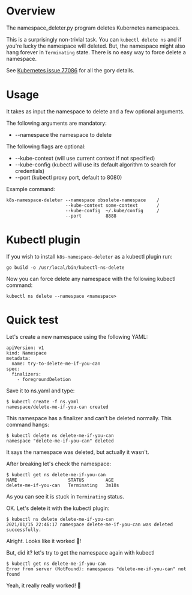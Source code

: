 # Overview

The namespace_deleter.py program deletes Kubernetes namespaces.

This is a surprisingly non-trivial task. You can `kubectl delete ns` and if you're lucky the namespace will deleted. But, the namespace might also hang forever in `Terminating` state. There is no easy way to force delete a namespace.

See [Kubernetes issue 77086](https://github.com/kubernetes/kubernetes/issues/77086) for all the gory details.

# Usage

It takes as input the namespace to delete and a few optional arguments.

The following arguments are mandatory:
* --namespace <namespace> the namespace to delete

The following flags are optional:
* --kube-context (will use current context if not specified)
* --kube-config  (kubectl will use its default algorithm to search for credentials)
* --port         (kubectl proxy port, default to 8080)

Example command:

```
k8s-namespace-deleter --namespace obsolete-namespace    /
                      --kube-context some-context       /
                      --kube-config  ~/.kube/config     /
                      --port         8888
```

# Kubectl plugin

If you wish to install `k8s-namespace-deleter` as a kubectl plugin run:

```
go build -o /usr/local/bin/kubectl-ns-delete
```

Now you can force delete any namespace with the following kubectl command:

```
kubectl ns delete --namespace <namespace>
```

# Quick test

Let's create a new namespace using the following YAML:

```
apiVersion: v1
kind: Namespace
metadata:
  name: try-to-delete-me-if-you-can
spec:
  finalizers:
    - foregroundDeletion
```

Save it to ns.yaml and type:

```
$ kubectl create -f ns.yaml
namespace/delete-me-if-you-can created
```

This namespace has a finalizer and can't be deleted normally.
This command hangs:

```
$ kubectl delete ns delete-me-if-you-can
namespace "delete-me-if-you-can" deleted
```

It says the namespace was deleted, but actually it wasn't. 

After breaking let's check the namespace:

```
$ kubectl get ns delete-me-if-you-can
NAME                   STATUS        AGE
delete-me-if-you-can   Terminating   3m10s
```

As you can see it is stuck in `Terminating` status.

OK. Let's delete it with the kubectl plugin:

```
$ kubectl ns delete delete-me-if-you-can
2021/01/15 22:46:17 namespace delete-me-if-you-can was deleted successfully.
```

Alright. Looks like it worked 👏!

But, did it? let's try to get the namespace again with kubectl

```
$ kubectl get ns delete-me-if-you-can
Error from server (NotFound): namespaces "delete-me-if-you-can" not found
```

Yeah, it really really worked! 🎉
